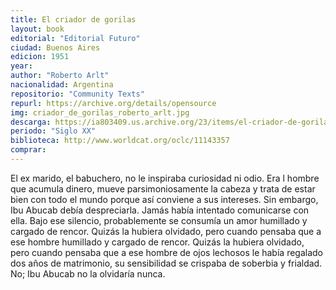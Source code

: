 ```yaml
---
title: El criador de gorilas
layout: book
editorial: "Editorial Futuro"
ciudad: Buenos Aires
edicion: 1951
year: 
author: "Roberto Arlt"
nacionalidad: Argentina
repositorio: "Community Texts"
repurl: https://archive.org/details/opensource
img: criador_de_gorilas_roberto_arlt.jpg
descarga: https://ia803409.us.archive.org/23/items/el-criador-de-gorilas-roberto-arlt/El%20criador%20de%20gorilas%20-%20Roberto%20Arlt.pdf
periodo: "Siglo XX"
biblioteca: http://www.worldcat.org/oclc/11143357
comprar: 
---
```

 

El ex marido, el babuchero, no le inspiraba curiosidad ni odio. Era l hombre que acumula dinero, mueve parsimoniosamente la cabeza y trata de estar bien con todo el mundo porque así conviene a sus intereses. Sin embargo, Ibu Abucab debía despreciarla. Jamás había intentado comunicarse con ella. Bajo ese silencio, probablemente se consumía un amor humillado y cargado de rencor. Quizás la hubiera olvidado, pero cuando pensaba que a ese hombre humillado y cargado de rencor. Quizás la hubiera olvidado, pero cuando pensaba que a ese hombre de ojos lechosos le había regalado dos años de matrimonio, su sensibilidad se crispaba de soberbia y frialdad. No; Ibu Abucab no la olvidaría nunca.
